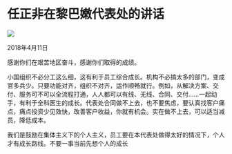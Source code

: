 # 任正非在黎巴嫩代表处的讲话
<img class="pv" src="https://api.visitor.plantree.me/visitor-badge/pv?namespace=plantree.me&key=renzhengfei-speeches/在黎巴嫩代表处的讲话.md">


2018年4月11日



感谢你们在艰苦地区奋斗，感谢你们取得的成绩。

小国组织不必分工这么细，这有利于员工综合成长。机构不必搞太多的部门，变成官多兵少。只要功能对齐，组织不对齐，运作顺畅就行。例如，从解决方案、交付、服务可不可以全流程打通，人人都可以有线、无线、合同、交付……一起动手，有利于全科医生的成长。代表处合同做不上去，也不要焦虑，要认真找客户痛点，痛点投资少见效快，改善客户收益，你就有机会。实在做不上去，可以适当减员，降低成本。

我们是鼓励在集体主义下的个人主义，员工要在本代表处做得太好的情况下，个人才有成长路线。不要一事当前先想个人的成长
